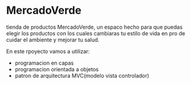# MercadoVerde
tienda de productos MercadoVerde, un espaco hecho para que puedas elegir los productos con los cuales cambiaras tu estilo de vida en pro de cuidar el ambiente y mejorar tu salud.

En este rpoyecto vamos a utilizar:
* programacion en capas
* programacion orientada a objetos
* patron de arquitectura MVC(modelo vista controlador)



